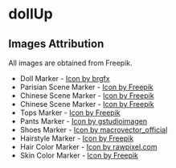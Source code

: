 # dollUp
## Images Attribution ##
All images are obtained from Freepik.
- Doll Marker - <a href="https://www.freepik.com/free-vector/set-cute-girl-cartoon-character_47757883.htm#fromView=search&page=1&position=12&uuid=e95c0ed4-a966-450b-aaec-c5f6845900ca">Icon by brgfx</a>
- Parisian Scene Marker - <a href="https://fr.freepik.com/vecteurs-libre/ensemble-elements-paris-aquarelle_950775.htm#fromView=author&page=1&position=4&uuid=9fb94c94-be40-4b5a-9466-954e05d8a45a&new_detail=true">Icon by Freepik</a>
- Chinese Scene Marker - <a href="https://fr.freepik.com/vecteurs-libre/collection-elements-design-plats-pour-festival-du-nouvel-an-chinois_93759519.htm#fromView=search&page=1&position=14&uuid=4d3cf355-ea3c-41a9-9090-1b7b1df7f529">Icon by Freepik</a>
- Chinese Scene Marker - <a href="https://fr.freepik.com/vecteurs-libre/collection-elements-design-plats-pour-festival-du-nouvel-an-chinois_93759519.htm#fromView=search&page=1&position=14&uuid=4d3cf355-ea3c-41a9-9090-1b7b1df7f529">Icon by Freepik</a>
- Tops Marker - <a href="https://www.freepik.com/free-vector/t-shirts-collection-different-colors_2415577.htm#fromView=image_search_similar&page=1&position=0&uuid=e3355e47-9719-4ccc-ad3f-2a715fcdb032">Icon by Freepik</a>
- Pants Marker - <a href="https://www.freepik.com/free-vector/summer-fashion-yellow-blue-floral-shorts_137411643.htm#fromView=search&page=1&position=22&uuid=accdc08b-c60a-4d4d-978c-71c9a64c537f">Icon by gstudioimagen</a>
- Shoes Marker - <a href="https://www.freepik.com/free-vector/footwear-colored-icons-set_4431156.htm#fromView=search&page=1&position=0&uuid=765fde9a-b2a8-4456-975f-b7a82b4ebea0">Icon by macrovector_official</a>
- Hairstyle Marker - <a href="https://www.freepik.com/free-vector/hand-drawn-curly-hair-types-with-women_12428982.htm#fromView=search&page=1&position=4&uuid=2457b67b-aba8-4205-a627-efc8c891a784">Icon by Freepik</a>
- Hair Color Marker - <a href="https://www.freepik.com/free-vector/coloring-your-hair-doodle-sticker-vector_34381472.htm#fromView=search&page=1&position=30&uuid=1bb8fa11-04c2-4551-a239-9718dd2ed3e3">Icon by rawpixel.com</a>
- Skin Color Marker - <a href="https://www.freepik.com/free-vector/international-group-women-with-flat-design_3290713.htm#fromView=search&page=1&position=37&uuid=167c8860-a25f-402a-b749-133bab97c68c">Icon by Freepik</a>
